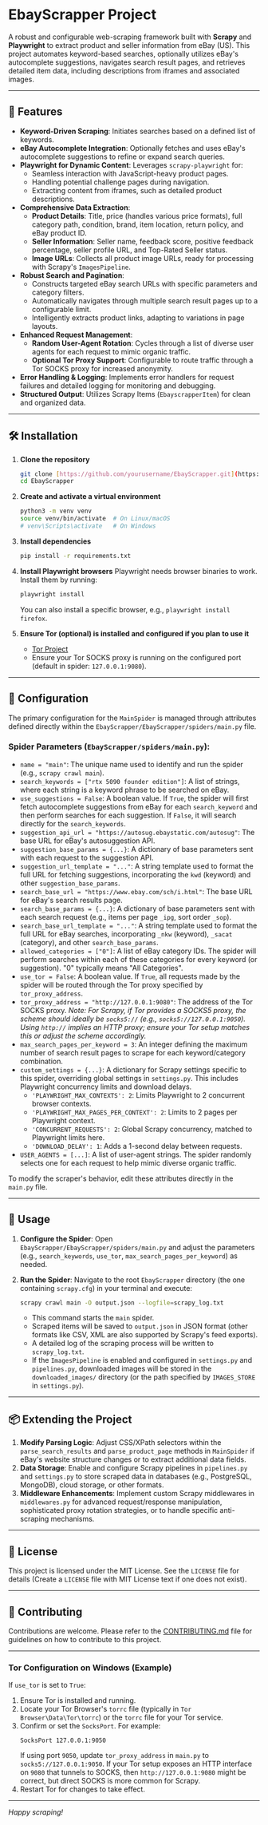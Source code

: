 # EbayScrapper Project

A robust and configurable web-scraping framework built with **Scrapy** and **Playwright** to extract product and seller information from eBay (US). This project automates keyword-based searches, optionally utilizes eBay's autocomplete suggestions, navigates search result pages, and retrieves detailed item data, including descriptions from iframes and associated images.

---

## 🌟 Features

* **Keyword-Driven Scraping**: Initiates searches based on a defined list of keywords.
* **eBay Autocomplete Integration**: Optionally fetches and uses eBay's autocomplete suggestions to refine or expand search queries.
* **Playwright for Dynamic Content**: Leverages `scrapy-playwright` for:
    * Seamless interaction with JavaScript-heavy product pages.
    * Handling potential challenge pages during navigation.
    * Extracting content from iframes, such as detailed product descriptions.
* **Comprehensive Data Extraction**:
    * **Product Details**: Title, price (handles various price formats), full category path, condition, brand, item location, return policy, and eBay product ID.
    * **Seller Information**: Seller name, feedback score, positive feedback percentage, seller profile URL, and Top-Rated Seller status.
    * **Image URLs**: Collects all product image URLs, ready for processing with Scrapy's `ImagesPipeline`.
* **Robust Search and Pagination**:
    * Constructs targeted eBay search URLs with specific parameters and category filters.
    * Automatically navigates through multiple search result pages up to a configurable limit.
    * Intelligently extracts product links, adapting to variations in page layouts.
* **Enhanced Request Management**:
    * **Random User-Agent Rotation**: Cycles through a list of diverse user agents for each request to mimic organic traffic.
    * **Optional Tor Proxy Support**: Configurable to route traffic through a Tor SOCKS proxy for increased anonymity.
* **Error Handling & Logging**: Implements error handlers for request failures and detailed logging for monitoring and debugging.
* **Structured Output**: Utilizes Scrapy Items (`EbayscrapperItem`) for clean and organized data.

---

## 🛠 Installation

1.  **Clone the repository**
    ```bash
    git clone [https://github.com/yourusername/EbayScrapper.git](https://github.com/yourusername/EbayScrapper.git) # Replace with your repo URL
    cd EbayScrapper
    ```

2.  **Create and activate a virtual environment**
    ```bash
    python3 -m venv venv
    source venv/bin/activate  # On Linux/macOS
    # venv\Scripts\activate   # On Windows
    ```

3.  **Install dependencies**
    ```bash
    pip install -r requirements.txt
    ```

4.  **Install Playwright browsers**
    Playwright needs browser binaries to work. Install them by running:
    ```bash
    playwright install
    ```
    You can also install a specific browser, e.g., `playwright install firefox`.

5.  **Ensure Tor (optional) is installed and configured if you plan to use it**
    * [Tor Project](https://www.torproject.org/download/)
    * Ensure your Tor SOCKS proxy is running on the configured port (default in spider: `127.0.0.1:9080`).

---

## 📝 Configuration

The primary configuration for the `MainSpider` is managed through attributes defined directly within the `EbayScrapper/EbayScrapper/spiders/main.py` file.

### Spider Parameters (`EbayScrapper/spiders/main.py`):

* `name = "main"`: The unique name used to identify and run the spider (e.g., `scrapy crawl main`).
* `search_keywords = ["rtx 5090 founder edition"]`: A list of strings, where each string is a keyword phrase to be searched on eBay.
* `use_suggestions = False`: A boolean value. If `True`, the spider will first fetch autocomplete suggestions from eBay for each `search_keyword` and then perform searches for each suggestion. If `False`, it will search directly for the `search_keywords`.
* `suggestion_api_url = "https://autosug.ebaystatic.com/autosug"`: The base URL for eBay's autosuggestion API.
* `suggestion_base_params = {...}`: A dictionary of base parameters sent with each request to the suggestion API.
* `suggestion_url_template = "..."`: A string template used to format the full URL for fetching suggestions, incorporating the `kwd` (keyword) and other `suggestion_base_params`.
* `search_base_url = "https://www.ebay.com/sch/i.html"`: The base URL for eBay's search results page.
* `search_base_params = {...}`: A dictionary of base parameters sent with each search request (e.g., items per page `_ipg`, sort order `_sop`).
* `search_base_url_template = "..."`: A string template used to format the full URL for eBay searches, incorporating `_nkw` (keyword), `_sacat` (category), and other `search_base_params`.
* `allowed_categories = ["0"]`: A list of eBay category IDs. The spider will perform searches within each of these categories for every keyword (or suggestion). "0" typically means "All Categories".
* `use_tor = False`: A boolean value. If `True`, all requests made by the spider will be routed through the Tor proxy specified by `tor_proxy_address`.
* `tor_proxy_address = "http://127.0.0.1:9080"`: The address of the Tor SOCKS proxy. *Note: For Scrapy, if Tor provides a SOCKS5 proxy, the scheme should ideally be `socks5://` (e.g., `socks5://127.0.0.1:9050`). Using `http://` implies an HTTP proxy; ensure your Tor setup matches this or adjust the scheme accordingly.*
* `max_search_pages_per_keyword = 3`: An integer defining the maximum number of search result pages to scrape for each keyword/category combination.
* `custom_settings = {...}`: A dictionary for Scrapy settings specific to this spider, overriding global settings in `settings.py`. This includes Playwright concurrency limits and download delays.
    * `'PLAYWRIGHT_MAX_CONTEXTS': 2`: Limits Playwright to 2 concurrent browser contexts.
    * `'PLAYWRIGHT_MAX_PAGES_PER_CONTEXT': 2`: Limits to 2 pages per Playwright context.
    * `'CONCURRENT_REQUESTS': 2`: Global Scrapy concurrency, matched to Playwright limits here.
    * `'DOWNLOAD_DELAY': 1`: Adds a 1-second delay between requests.
* `USER_AGENTS = [...]`: A list of user-agent strings. The spider randomly selects one for each request to help mimic diverse organic traffic.

To modify the scraper's behavior, edit these attributes directly in the `main.py` file.

---

## 🚀 Usage

1.  **Configure the Spider**:
    Open `EbayScrapper/EbayScrapper/spiders/main.py` and adjust the parameters (e.g., `search_keywords`, `use_tor`, `max_search_pages_per_keyword`) as needed.

2.  **Run the Spider**:
    Navigate to the root `EbayScrapper` directory (the one containing `scrapy.cfg`) in your terminal and execute:
    ```bash
    scrapy crawl main -O output.json --logfile=scrapy_log.txt
    ```
    * This command starts the `main` spider.
    * Scraped items will be saved to `output.json` in JSON format (other formats like CSV, XML are also supported by Scrapy's feed exports).
    * A detailed log of the scraping process will be written to `scrapy_log.txt`.
    * If the `ImagesPipeline` is enabled and configured in `settings.py` and `pipelines.py`, downloaded images will be stored in the `downloaded_images/` directory (or the path specified by `IMAGES_STORE` in `settings.py`).

---

## 📦 Extending the Project

1.  **Modify Parsing Logic**:
    Adjust CSS/XPath selectors within the `parse_search_results` and `parse_product_page` methods in `MainSpider` if eBay's website structure changes or to extract additional data fields.
2.  **Data Storage**:
    Enable and configure Scrapy pipelines in `pipelines.py` and `settings.py` to store scraped data in databases (e.g., PostgreSQL, MongoDB), cloud storage, or other formats.
3.  **Middleware Enhancements**:
    Implement custom Scrapy middlewares in `middlewares.py` for advanced request/response manipulation, sophisticated proxy rotation strategies, or to handle specific anti-scraping mechanisms.

---

## 📝 License

This project is licensed under the MIT License. See the `LICENSE` file for details (Create a `LICENSE` file with MIT License text if one does not exist).

---

## 🤝 Contributing

Contributions are welcome. Please refer to the [CONTRIBUTING.md](CONTRIBUTING.md) file for guidelines on how to contribute to this project.

---

### Tor Configuration on Windows (Example)

If `use_tor` is set to `True`:

1.  Ensure Tor is installed and running.
2.  Locate your Tor Browser's `torrc` file (typically in `Tor Browser\Data\Tor\torrc`) or the `torrc` file for your Tor service.
3.  Confirm or set the `SocksPort`. For example:
    ```
    SocksPort 127.0.0.1:9050
    ```
    If using port `9050`, update `tor_proxy_address` in `main.py` to `socks5://127.0.0.1:9050`. If your Tor setup exposes an HTTP interface on `9080` that tunnels to SOCKS, then `http://127.0.0.1:9080` might be correct, but direct SOCKS is more common for Scrapy.
4.  Restart Tor for changes to take effect.

---

*Happy scraping!*
